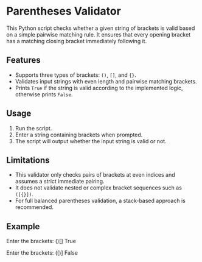# Parentheses Validator

This Python script checks whether a given string of brackets is valid based on a simple pairwise matching rule. It ensures that every opening bracket has a matching closing bracket immediately following it.

## Features

- Supports three types of brackets: `()`, `[]`, and `{}`.
- Validates input strings with even length and pairwise matching brackets.
- Prints `True` if the string is valid according to the implemented logic, otherwise prints `False`.

## Usage

1. Run the script.
2. Enter a string containing brackets when prompted.
3. The script will output whether the input string is valid or not.

## Limitations

- This validator only checks pairs of brackets at even indices and assumes a strict immediate pairing.
- It does not validate nested or complex bracket sequences such as `([{}])`.
- For full balanced parentheses validation, a stack-based approach is recommended.

## Example

Enter the brackets: ()[]
True

Enter the brackets: ([)]
False

